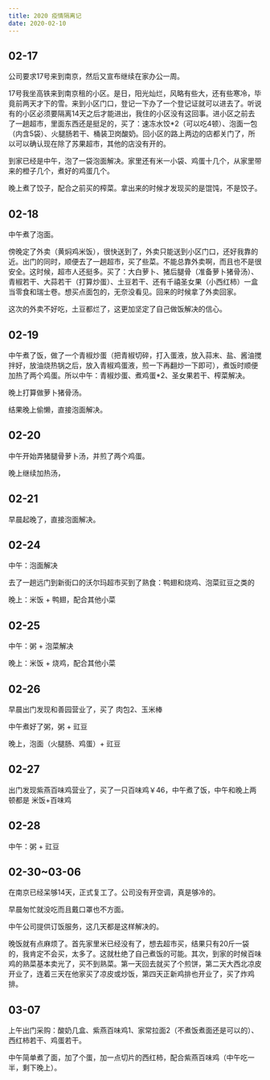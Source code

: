 ```yaml
---
title: 2020 疫情隔离记
date: 2020-02-10
---
```


## 02-17

公司要求17号来到南京，然后又宣布继续在家办公一周。

17号我坐高铁来到南京租的小区。是日，阳光灿烂，风略有些大，还有些寒冷，毕竟前两天才下的雪。来到小区门口，登记一下办了一个登记证就可以进去了。听说有的小区必须要隔离14天之后才能进出，我住的小区没有这回事。进小区之前去了一趟超市，里面东西还是挺足的，买了：速冻水饺*2（可以吃4顿）、泡面一包（内含5袋）、火腿肠若干、桶装卫岗酸奶。回小区的路上两边的店都关门了，所以可以确认现在除了苏果超市，其他的店没有开的。

到家已经是中午，泡了一袋泡面解决。家里还有米一小袋、鸡蛋十几个，从家里带来的橙子几个，煮好的鸡蛋几个。

晚上煮了饺子，配合之前买的榨菜。拿出来的时候才发现买的是馄饨，不是饺子。

## 02-18

中午煮了泡面。

傍晚定了外卖（黄焖鸡米饭），很快送到了，外卖只能送到小区门口，还好我靠的近。出门的同时，顺便去了一趟超市，买了些菜。不能总靠外卖啊，而且也不是很安全。这时候，超市人还挺多。买了：大白萝卜、猪后腿骨（准备萝卜猪骨汤）、青椒若干、大蒜若干（打算炒蛋）、土豆若干、还有千禧圣女果（小西红柿）一盒当零食和瑞士卷。想买点面包的，无奈没看见。回来的时候拿了外卖回家。

这次的外卖不好吃，土豆都烂了，这更加坚定了自己做饭解决的信心。

## 02-19

中午煮了饭，做了一个青椒炒蛋（把青椒切碎，打入蛋液，放入蒜末、盐、酱油搅拌好，放油烧热锅之后，放入青椒鸡蛋液，煎一下再翻炒一下即可），煮饭时顺便加热了两个鸡蛋。所以中午：青椒炒蛋、煮鸡蛋*2、圣女果若干、榨菜解决。


晚上打算做萝卜猪骨汤。

结果晚上偷懒，直接泡面解决。

## 02-20

中午开始弄猪腿骨萝卜汤，并煎了两个鸡蛋。

晚上继续加热汤，

## 02-21

早晨起晚了，直接泡面解决。

## 02-24

中午：泡面解决

去了一趟远门到新街口的沃尔玛超市买到了熟食：鸭翅和烧鸡、泡菜豇豆之类的

晚上：米饭 + 鸭翅，配合其他小菜

## 02-25

中午：粥 + 泡菜解决

晚上：米饭 + 烧鸡，配合其他小菜

## 02-26

早晨出门发现和善园营业了，买了 肉包2、玉米棒

中午煮好了粥，粥 + 豇豆

晚上，泡面（火腿肠、鸡蛋）+ 豇豆

## 02-27

出门发现紫燕百味鸡营业了，买了一只百味鸡￥46，中午煮了饭，中午和晚上两顿都是 米饭+百味鸡

## 02-28

中午：粥 + 豇豆

## 02-30~03-06

在南京已经呆够14天，正式复工了。公司没有开空调，真是够冷的。

早晨匆忙就没吃而且戴口罩也不方面。

中午公司提供订饭服务，这几天都是这样解决的。

晚饭就有点麻烦了。首先家里米已经没有了，想去超市买，结果只有20斤一袋的，我肯定不会买，太多了。这就杜绝了自己煮饭的可能。其次，到家的时候百味鸡的熟菜基本卖光了，买不到熟菜。第一天回去就买了个煎饼，第二天大西北凉皮开业了，连着三天在他家买了凉皮或炒饭，第四天正新鸡排也开业了，买了炸鸡排。

## 03-07

上午出门采购：酸奶几盒、紫燕百味鸡1、家常拉面2（不煮饭煮面还是可以的）、西红柿若干、鸡蛋若干。

中午简单煮了面，加了个蛋，加一点切片的西红柿，配合紫燕百味鸡（中午吃一半，剩下晚上）。